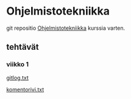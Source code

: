 # Ohjelmistotekniikka

git repositio [Ohjelmistotekniikka](https://ohjelmistotekniikka-hy.github.io/) kurssia varten.

## tehtävät

### viikko 1

[gitlog.txt](https://github.com/JeHugawa/ot-harjoitustyo/blob/master/laskarit/viikko1/gitlog.txt)
 
[komentorivi.txt](https://github.com/JeHugawa/ot-harjoitustyo/blob/master/laskarit/viikko1/komentorivi.txt)
